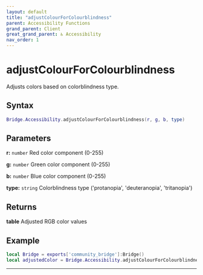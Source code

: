```yaml
---
layout: default
title: "adjustColourForColourblindness"
parent: Accessibility Functions
grand_parent: Client
great_grand_parent: ♿ Accessibility
nav_order: 1
---
```


# adjustColourForColourblindness
Adjusts colors based on colorblindness type.

## Syntax

```lua
Bridge.Accessibility.adjustColourForColourblindness(r, g, b, type)
```

## Parameters

**r:** `number`
Red color component (0-255)

**g:** `number`
Green color component (0-255)

**b:** `number`
Blue color component (0-255)

**type:** `string`
Colorblindness type ('protanopia', 'deuteranopia', 'tritanopia')

## Returns

**table**
Adjusted RGB color values

## Example

```lua
local Bridge = exports['community_bridge']:Bridge()
local adjustedColor = Bridge.Accessibility.adjustColourForColourblindness(255, 100, 50, 'protanopia')
```

---